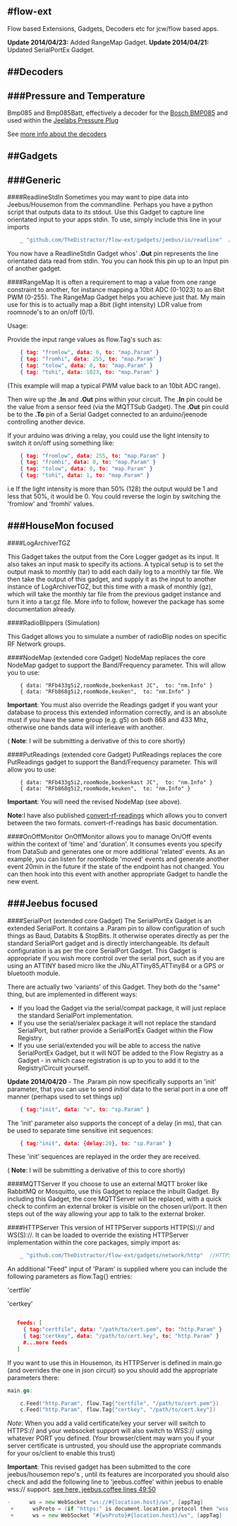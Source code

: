 #flow-ext
---------

Flow based Extensions, Gadgets, Decoders etc for jcw/flow based apps.


**Update 2014/04/23:** Added RangeMap Gadget.
**Update 2014/04/21:** Updated SerialPortEx Gadget.


##Decoders
----------

###Pressure and Temperature
------------------------

Bmp085 and Bmp085Batt, effectively a decoder for the [Bosch BMP085](http://www.digikey.com/uk/en/ph/bosch/bmp085.html)
and used within the [Jeelabs Pressure Plug](http://jeelabs.net/projects/hardware/wiki/Pressure_Plug)

See [more info about the decoders](https://github.com/TheDistractor/flow-ext/blob/master/decoders/jeelib/bmp085.md)


##Gadgets
---------

###Generic
----------

####ReadlineStdIn
Sometimes you may want to pipe data into Jeebus/Housemon from the commandline. Perhaps you have a python script that
outputs data to its stdout. Use this Gadget to capture line orientated input to your apps stdin.
To use, simply include this line in your imports

```go
	_ "github.com/TheDistractor/flow-ext/gadgets/jeebus/io/readline"  //ReadlineStdIn
```

You now have a ReadlineStdIn Gadget whos' **.Out** pin represents the line orientated data read from stdin. You you can
hook this pin up to an Input pin of another gadget.


####RangeMap
It is often a requirement to map a value from one range constraint to another, for instance mapping a 10bit ADC (0-1023)
to an 8bit PWM (0-255). The RangeMap Gadget helps you achieve just that. My main use for this is to actually map
a 8bit (light intensity) LDR value from roomnode's to an on/off (0/1).

Usage:

Provide the input range values as flow.Tag's such as:

```json
    { tag: "fromlow", data: 0, to: "map.Param" }
    { tag: "fromhi", data: 255, to: "map.Param" }
    { tag: "tolow", data: 0, to: "map.Param" }
    { tag: "tohi", data: 1023, to: "map.Param" }
```
(This example will map a typical PWM value back to an 10bit ADC range).

Then wire up the **.In** and **.Out** pins within your circuit.
The **.In** pin could be the value from a sensor feed (via the MQTTSub Gadget).
The **.Out** pin could be to the **.To** pin of a Serial Gadget connected to an arduino/jeenode controlling another device.

If your arduino was driving a relay, you could use the light intensity to switch it on/off using something like:

```json
    { tag: "fromlow", data: 255, to: "map.Param" }
    { tag: "fromhi", data: 0, to: "map.Param" }
    { tag: "tolow", data: 0, to: "map.Param" }
    { tag: "tohi", data: 1, to: "map.Param" }
```
i.e If the light intensity is more than 50% (128) the output would be 1 and less that 50%, it would be 0. You could
reverse the login by switching the 'fromlow' and 'fromhi' values.



###HouseMon focused
-------------------

####LogArchiverTGZ

This Gadget takes the output from the Core Logger gadget as its input. It also takes an input mask to specify its
actions. A typical setup is to set the output mask to monthly (tar) to add each daily log to a monthly tar file.
We then take the output of this gadget, and supply it as the input to another instance of LogArchiverTGZ, but this
time with a mask of monthly (gz), which will take the monthly tar file from the previous gadget instance and turn it
into a tar.gz file. More info to follow, however the package has some documentation already.

####RadioBlippers (Simulation)

This Gadget allows you to simulate a number of radioBlip nodes on specific RF Network groups.

####NodeMap (extended core Gadget)
NodeMap replaces the core NodeMap gadget to support the Band/Frequency parameter. This will allow you to use:

        { data: "RFb433g5i2,roomNode,boekenkast JC",  to: "nm.Info" }
        { data: "RFb868g5i2,roomNode,keuken",  to: "nm.Info" }

**Important**: You must also override the Readings gadget if you want your database to process this extended information
correctly, and is an absolute must if you have the same group (e.g. g5) on both 868 and 433 Mhz, otherwise one bands
data will interleave with another.

( **Note**: I will be submitting a derivative of this to core shortly)

####PutReadings (extended core Gadget)
PutReadings replaces the core PutReadings gadget to support the Band/Frequency parameter. This will allow you to use:

        { data: "RFb433g5i2,roomNode,boekenkast JC",  to: "nm.Info" }
        { data: "RFb868g5i2,roomNode,keuken",  to: "nm.Info" }
**Important**: You will need the revised NodeMap (see above).

**Note**:I have also published [convert-rf-readings](https://github.com/TheDistractor/convert-rf-readings) which allows
you to convert between the two formats. convert-rf-readings has basic documentation.

####OnOffMonitor
OnOffMonitor allows you to manage On/Off events within the context of 'time' and 'duration'. It consumes events you
specify from DataSub and generates one or more additional 'related' events. As an example, you can listen for roomNode
'moved' events and generate another event 20min in the future if the state of the endpoint has not changed.
You can then hook into this event with another appropriate Gadget to handle the new event.


###Jeebus focused
-----------------

####SerialPort (extended core Gadget)
The SerialPortEx Gadget is an extended SerialPort. It contains a .Param pin to allow configuration of such things
as Baud, Databits & StopBits. It otherwise operates directly as per the standard SerialPort gadget and is directly
interchangeable. Its default configuration is as per the core SerialPort Gadget.
This Gadget is appropriate if you wish more control over the serial port, such as if you are using an ATTINY based micro
like the JNu,ATTiny85,ATTiny84 or a GPS or bluetooth module.

There are actually two 'variants' of this Gadget. They both do the "same" thing, but are implemented in different ways:

* If you load the Gadget via the serial/compat package, it will just replace the standard SerialPort implementation.
* If you use the serial/serialex package it will not replace the standard SerialPort, but rather provide a SerialPortEx
Gadget within the Flow Registry.
* If you use serial/extended you will be able to access the native SerialPortEx Gadget, but it will NOT be added to the
Flow Registry as a Gadget - in which case registration is up to you to add it to the Registry/Circuit yourself.

**Update 2014/04/20** - The .Param pin now specifically supports an 'init' parameter, that you can use to send *initial*
data to the serial port in a one off manner (perhaps used to set things up)

```json
    { tag:"init", data: "v", to: "sp.Param" }
```

The 'init' parameter also supports the concept of a delay (in ms), that can be used to separate time sensitive init sequences:

```json
    { tag:"init", data: {delay:20}, to: "sp.Param" }
```

These 'init' sequences are replayed in the order they are received.

( **Note**: I will be submitting a derivative of this to core shortly)

####MQTTServer
If you choose to use an external MQTT broker like RabbitMQ or Mosquitto, use this Gadget to replace the inbuilt
Gadget. By including this Gadget, the core MQTTServer will be replaced, with a quick check to confirm an external broker
is visible on the chosen url/port. It then steps out of the way allowing your app to talk to the external broker.

####HTTPServer
This version of HTTPServer supports HTTP(S):// and WS(S)://. It can be loaded to override the existing HTTPServer
implementation within the core packages, simply import as:

```go
	_ "github.com/TheDistractor/flow-ext/gadgets/network/http"  //HTTPServer with https and ws-protocol selection
```

An additional "Feed" input of 'Param' is supplied where you can include the
following parameters as flow.Tag{} entries:

'certfile'

'certkey'

```json

   feeds: [
     { tag:"certfile", data: "/path/to/cert.pem", to: "http.Param" }
     { tag:"certkey", data: "/path/to/cert.key", to: "http.Param" }
     #...more feeds
   ]

```

If you want to use this in Housemon, its HTTPServer is defined in main.go (and overrides the one in json circuit) so you
should add the appropriate parameters there:

```go
main.go:

	c.Feed("http.Param", flow.Tag{"certfile", "/path/to/cert.pem"})
	c.Feed("http.Param", flow.Tag{"certkey", "/path/to/cert.key"})
```

*Note*: When you add a valid certificate/key your server will switch to HTTPS:// and your websocket support will also
switch to WSS:// using whatever PORT you defined.
(Your browser/client may warn you if your server certificate is untrusted, you should use the appropriate commands
for your os/client to enable this trust)

**Important**: This revised gadget has been submitted to the core jeebus/housemon repo's , until its features are incorporated
you should also check and add the following line to 'jeebus.coffee' within jeebus to enable wss:// support.
[see here, jeebus.coffee lines 49:50](https://github.com/TheDistractor/jeebus/commit/7cd3c80eb2fe158ae597c4daa02203ef3471f28e#diff-f4e44c99773d98dee8fb4e934fad59e5R5)

```go
-      ws = new WebSocket "ws://#{location.host}/ws", [appTag]
 +      wsProto = (if "https:" is document.location.protocol then "wss://" else "ws://")
 +      ws = new WebSocket "#{wsProto}#{location.host}/ws", [appTag]
```










